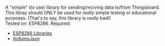 A "simple" (to use) library for sending/reciving data to/from Thingsboard.  
This libray should ONLY be used for *really* simple testing or educational purposes. (That's to say, this library is *really* bad!)  
Tested on: ESP8266.
Required:  
- [ESP8266 Libraries](https://github.com/esp8266/Arduino)  
- [ArduinoJson](https://github.com/bblanchon/ArduinoJson)
